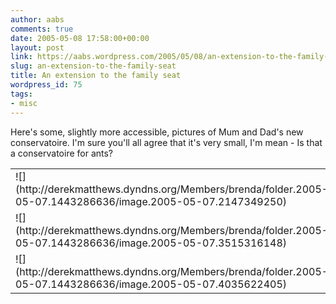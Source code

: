 ```yaml
---
author: aabs
comments: true
date: 2005-05-08 17:58:00+00:00
layout: post
link: https://aabs.wordpress.com/2005/05/08/an-extension-to-the-family-seat/
slug: an-extension-to-the-family-seat
title: An extension to the family seat
wordpress_id: 75
tags:
- misc
---
```


Here's some, slightly more accessible, pictures of Mum and Dad's new conservatoire. I'm sure you'll all agree that it's very small, I'm mean - Is that a conservatoire for ants?
<table >
<tr >

<td >![](http://derekmatthews.dyndns.org/Members/brenda/folder.2005-05-07.1443286636/image.2005-05-07.2147349250) 
</td>

<td >![](http://derekmatthews.dyndns.org/Members/brenda/folder.2005-05-07.1443286636/image.2005-05-07.3216254685) 
</td>
</tr>
<tr >

<td >![](http://derekmatthews.dyndns.org/Members/brenda/folder.2005-05-07.1443286636/image.2005-05-07.3515316148) 
</td>

<td >![](http://derekmatthews.dyndns.org/Members/brenda/folder.2005-05-07.1443286636/image.2005-05-07.3751717501) 
</td>
</tr>
<tr >

<td >![](http://derekmatthews.dyndns.org/Members/brenda/folder.2005-05-07.1443286636/image.2005-05-07.4035622405) 
</td>

<td >![](http://derekmatthews.dyndns.org/Members/brenda/folder.2005-05-07.1443286636/image.2005-05-07.4379379739) 
</td>
</tr>
</table>
